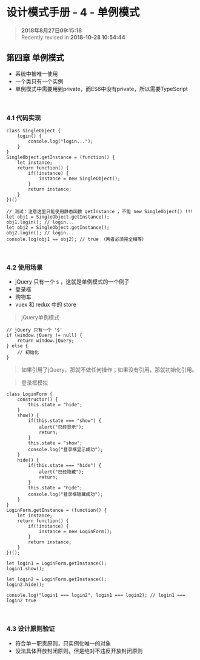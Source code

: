 设计模式手册 - 4 - 单例模式
===

>  **2018年8月27日09:15:18**  
> Recently revised in **2018-10-28 10:54:44**

## 第四章 单例模式
* 系统中被唯一使用
* 一个类只有一个实例
* 单例模式中需要用到private，而ES6中没有private，所以需要TypeScript

<br>

### 4.1 代码实现
```
class SingleObject {
    login() {
        console.log("login...");
    }
}
SingleObject.getInstance = (function() {
    let instance;
    return function() {
        if(!instance) {
            instance = new SingleObject();
        }
        return instance;
    }
})()

// 测试：注意这里只能使用静态函数 getInstance ，不能 new SingleObject() !!!
let obj1 = SingleObject.getInstance();
obj1.login(); // login...
let obj2 = SingleObject.getInstance();
obj2.login(); // login...
console.log(obj1 == obj2); // true （两者必须完全相等）
```

<br>

### 4.2 使用场景
* jQuery 只有一个 `$` ，这就是单例模式的一个例子
* 登录框
* 购物车
* vuex 和 redux 中的 store

> jQuery单例模式
```
// jQuery 只有一个 '$'
if (window.jQuery != null) {
    return window.jQuery;
} else {
    // 初始化
}
```
> 如果引用了jQuery，那就不做任何操作；如果没有引用，那就初始化引用。

> 登录框模拟
```
class LoginForm {
    constructor() {
        this.state = "hide";
    }
    show() {
        if(this.state === "show") {
            alert("已经显示");
            return;
        }
        this.state = "show";
        console.log("登录框显示成功");
    }
    hide() {
        if(this.state === "hide") {
            alert("已经隐藏");
            return;
        }
        this.state = "hide";
        console.log("登录框隐藏成功");
    }
}
LoginForm.getInstance = (function() {
    let instance;
    return function() {
        if(!instance) {
            instance = new LoginForm();
        }
        return instance;
    }
})();

let login1 = LoginForm.getInstance();
login1.show();

let login2 = LoginForm.getInstance();
login2.hide();

console.log("login1 === login2", login1 === login2); // login1 === login2 true
```
 
<br>

### 4.3 设计原则验证
* 符合单一职责原则，只实例化唯一的对象
* 没法具体开放封闭原则，但是绝对不违反开放封闭原则

<br>

 
